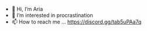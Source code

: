 - 👋 Hi, I’m Aria
- 👀 I’m interested in procrastination 
- 📫 How to reach me ...
https://discord.gg/tab5uPAa7q
<!---
ariapalladium28/ariapalladium28 is a ✨ special ✨ repository because its `README.md` (this file) appears on your GitHub profile.
You can click the Preview link to take a look at your changes.
--->
